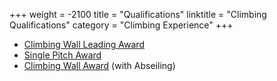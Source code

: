 +++
weight = -2100
title = "Qualifications"
linktitle = "Climbing Qualifications"
category = "Climbing Experience"
+++

- [Climbing Wall Leading Award][CWLA]
- [Single Pitch Award][SPA]
- [Climbing Wall Award][CWA] (with Abseiling)

[CWA]: http://www.mountain-training.org/award-schemes/cwa
[SPA]: http://www.mountain-training.org/award-schemes/spa
[CWLA]: http://www.mountain-training.org/award-schemes/cwla
